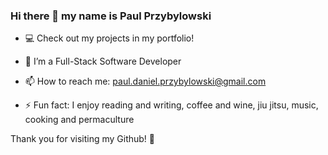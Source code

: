 ### Hi there 👋  my name is Paul Przybylowski


- 💻 Check out my projects in my portfolio!

- 🌱 I’m a Full-Stack Software Developer

- 📫 How to reach me:  paul.daniel.przybylowski@gmail.com

- ⚡ Fun fact: I enjoy reading and writing, coffee and wine, jiu jitsu, music, cooking and permaculture

Thank you for visiting my Github! 🙏

